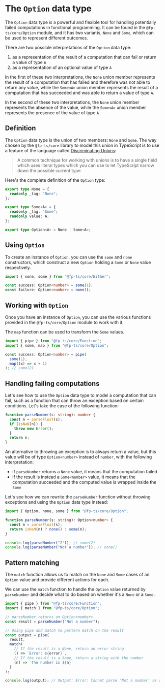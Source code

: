 # The `Option` data type

The `Option` data type is a powerful and flexible tool for handling potentially failed computations in functional programming. It can be found in the `@fp-ts/core/Option` module, and it has two variants, `None` and `Some`, which can be used to represent different outcomes.

There are two possible interpretations of the `Option` data type:

1. as a representation of the result of a computation that can fail or return a value of type `A`
2. as a representation of an optional value of type `A`

In the first of these two interpretations, the `None` union member represents the result of a computation that has failed and therefore was not able to return any value, while the `Some<A>` union member represents the result of a computation that has succeeded and was able to return a value of type `A`.

In the second of these two interpretations, the `None` union member represents the absence of the value, while the `Some<A>` union member represents the presence of the value of type `A`

## Definition

The `Option` data type is the union of two members: `None` and `Some`. The way chosen by the `@fp-ts/core` library to model this union in TypeScript is to use a feature of the language called [Discriminating Unions](https://www.typescriptlang.org/docs/handbook/unions-and-intersections.html#discriminating-unions):

> A common technique for working with unions is to have a single field which uses literal types which you can use to let TypeScript narrow down the possible current type

Here's the complete definition of the `Option` type:

```ts
export type None = {
  readonly _tag: "None";
};

export type Some<A> = {
  readonly _tag: "Some";
  readonly value: A;
};

export type Option<A> = None | Some<A>;
```

## Using `Option`

To create an instance of `Option`, you can use the `some` and `none` constructors, which construct a new `Option` holding a `Some` or `None` value respectively.

```ts
import { none, some } from "@fp-ts/core/Either";

const success: Option<number> = some(1);
const failure: Option<number> = none();
```

## Working with `Option`

Once you have an instance of `Option`, you can use the various functions provided in the `@fp-ts/core/Option` module to work with it.

The `map` function can be used to transform the `Some` values.

```ts
import { pipe } from "@fp-ts/core/Function";
import { some, map } from "@fp-ts/core/Option";

const success: Option<number> = pipe(
  some(1),
  map((x) => x + 1)
); // some(2)
```

## Handling failing computations

Let's see how to use the `Option` data type to model a computation that can fail, such as a function that can throw an exception based on certain conditions. Let's take the case of the following function:

```ts
function parseNumber(s: string): number {
  const n = parseFloat(s);
  if (isNaN(n)) {
    throw new Error();
  }
  return n;
}
```

An alternative to throwing an exception is to always return a value, but this value will be of type `Option<number>` instead of `number`, with the following interpretation:

- if `parseNumber` returns a `None` value, it means that the computation failed
- if the result is instead a `Some<number>` value, it means that the computation succeeded and the computed value is wrapped inside the `Some`

Let's see how we can rewrite the `parseNumber` function without throwing exceptions and using the `Option` data type instead:

```ts
import { Option, none, some } from "@fp-ts/core/Option";

function parseNumber(s: string): Option<number> {
  const n = parseFloat(s);
  return isNaN(n) ? none() : some(n);
}

console.log(parseNumber("2")); // some(2)
console.log(parseNumber("Not a number")); // none()
```

## Pattern matching

The `match` function allows us to match on the `None` and `Some` cases of an `Option` value and provide different actions for each.

We can use the `match` function to handle the `Option` value returned by `parseNumber` and decide what to do based on whether it's a `None` or a `Some`.

```ts
import { pipe } from "@fp-ts/core/Function";
import { match } from "@fp-ts/core/Option";

// parseNumber returns an Option<number>
const result = parseNumber("Not a number");

// Using pipe and match to pattern match on the result
const output = pipe(
  result,
  match(
    // If the result is a None, return an error string
    () => `Error: ${error}`,
    // If the result is a Some, return a string with the number
    (n) => `The number is ${n}`
  )
);

console.log(output); // Output: Error: Cannot parse 'Not a number' as a number
```
